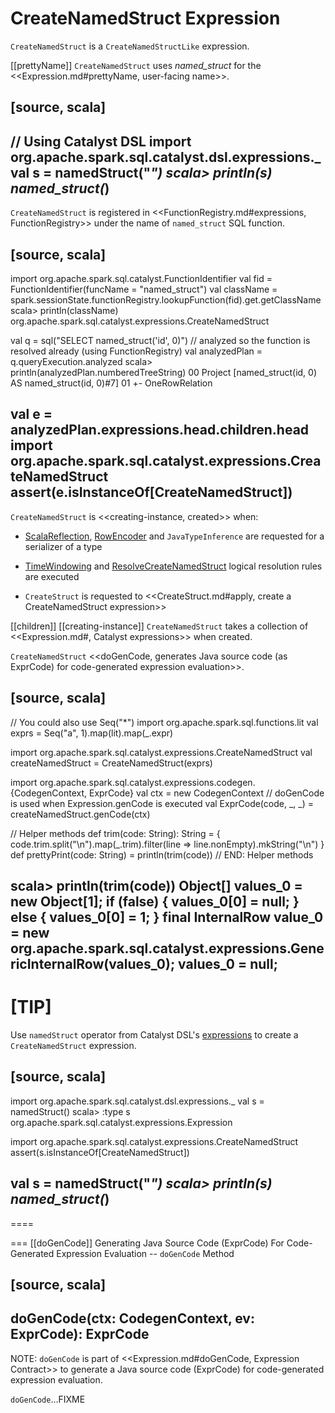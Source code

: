 # CreateNamedStruct Expression

`CreateNamedStruct` is a `CreateNamedStructLike` expression.

[[prettyName]]
`CreateNamedStruct` uses *named_struct* for the <<Expression.md#prettyName, user-facing name>>.

[source, scala]
----
// Using Catalyst DSL
import org.apache.spark.sql.catalyst.dsl.expressions._
val s = namedStruct("*")
scala> println(s)
named_struct(*)
----

`CreateNamedStruct` is registered in <<FunctionRegistry.md#expressions, FunctionRegistry>> under the name of `named_struct` SQL function.

[source, scala]
----
import org.apache.spark.sql.catalyst.FunctionIdentifier
val fid = FunctionIdentifier(funcName = "named_struct")
val className = spark.sessionState.functionRegistry.lookupFunction(fid).get.getClassName
scala> println(className)
org.apache.spark.sql.catalyst.expressions.CreateNamedStruct

val q = sql("SELECT named_struct('id', 0)")
// analyzed so the function is resolved already (using FunctionRegistry)
val analyzedPlan = q.queryExecution.analyzed
scala> println(analyzedPlan.numberedTreeString)
00 Project [named_struct(id, 0) AS named_struct(id, 0)#7]
01 +- OneRowRelation

val e = analyzedPlan.expressions.head.children.head
import org.apache.spark.sql.catalyst.expressions.CreateNamedStruct
assert(e.isInstanceOf[CreateNamedStruct])
----

`CreateNamedStruct` is <<creating-instance, created>> when:

* [ScalaReflection](../ScalaReflection.md#serializerFor), [RowEncoder](../RowEncoder.md#serializerFor) and `JavaTypeInference` are requested for a serializer of a type

* [TimeWindowing](../logical-analysis-rules/TimeWindowing.md) and [ResolveCreateNamedStruct](../logical-analysis-rules/ResolveCreateNamedStruct.md) logical resolution rules are executed

* `CreateStruct` is requested to <<CreateStruct.md#apply, create a CreateNamedStruct expression>>

[[children]]
[[creating-instance]]
`CreateNamedStruct` takes a collection of <<Expression.md#, Catalyst expressions>> when created.

`CreateNamedStruct` <<doGenCode, generates Java source code (as ExprCode) for code-generated expression evaluation>>.

[source, scala]
----
// You could also use Seq("*")
import org.apache.spark.sql.functions.lit
val exprs = Seq("a", 1).map(lit).map(_.expr)

import org.apache.spark.sql.catalyst.expressions.CreateNamedStruct
val createNamedStruct = CreateNamedStruct(exprs)

import org.apache.spark.sql.catalyst.expressions.codegen.{CodegenContext, ExprCode}
val ctx = new CodegenContext
// doGenCode is used when Expression.genCode is executed
val ExprCode(code, _, _) = createNamedStruct.genCode(ctx)

// Helper methods
def trim(code: String): String = {
  code.trim.split("\n").map(_.trim).filter(line => line.nonEmpty).mkString("\n")
}
def prettyPrint(code: String) = println(trim(code))
// END: Helper methods

scala> println(trim(code))
Object[] values_0 = new Object[1];
if (false) {
values_0[0] = null;
} else {
values_0[0] = 1;
}
final InternalRow value_0 = new org.apache.spark.sql.catalyst.expressions.GenericInternalRow(values_0);
values_0 = null;
----

[TIP]
====
Use `namedStruct` operator from Catalyst DSL's [expressions](../catalyst-dsl/index.md#expressions) to create a `CreateNamedStruct` expression.

[source, scala]
----
import org.apache.spark.sql.catalyst.dsl.expressions._
val s = namedStruct()
scala> :type s
org.apache.spark.sql.catalyst.expressions.Expression

import org.apache.spark.sql.catalyst.expressions.CreateNamedStruct
assert(s.isInstanceOf[CreateNamedStruct])

val s = namedStruct("*")
scala> println(s)
named_struct(*)
----
====

=== [[doGenCode]] Generating Java Source Code (ExprCode) For Code-Generated Expression Evaluation -- `doGenCode` Method

[source, scala]
----
doGenCode(ctx: CodegenContext, ev: ExprCode): ExprCode
----

NOTE: `doGenCode` is part of <<Expression.md#doGenCode, Expression Contract>> to generate a Java source code (ExprCode) for code-generated expression evaluation.

`doGenCode`...FIXME
